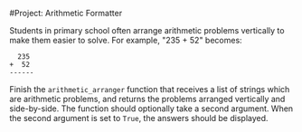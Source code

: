 #Project: Arithmetic Formatter

Students in primary school often arrange arithmetic problems vertically to make them easier to solve. For example, "235 + 52" becomes:
```
  235
+  52
------
```
Finish the `arithmetic_arranger` function that receives a list of strings which are arithmetic problems, and returns the problems arranged vertically and side-by-side. The function should optionally take a second argument. When the second argument is set to `True`, the answers should be displayed.
